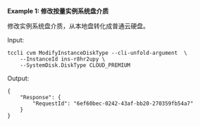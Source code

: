 **Example 1: 修改按量实例系统盘介质**

修改实例系统盘介质，从本地盘转化成普通云硬盘。

Input: 

```
tccli cvm ModifyInstanceDiskType --cli-unfold-argument  \
    --InstanceId ins-r8hr2upy \
    --SystemDisk.DiskType CLOUD_PREMIUM
```

Output: 
```
{
    "Response": {
        "RequestId": "6ef60bec-0242-43af-bb20-270359fb54a7"
    }
}
```

